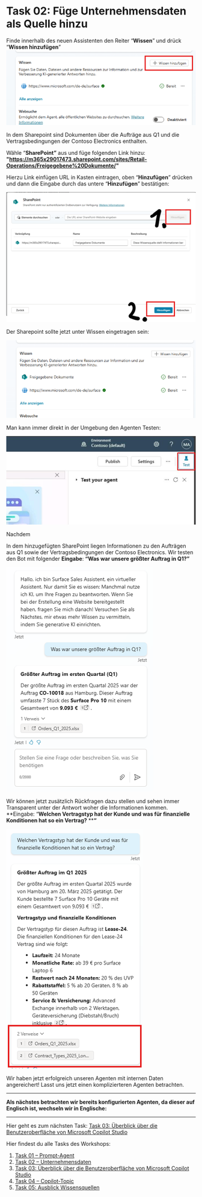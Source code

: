 # Task 02: Füge Unternehmensdaten als Quelle hinzu

Finde innerhalb des neuen Assistenten den Reiter “**Wissen**” und drück “**Wissen hinzufügen**”
![image6.png](assets/img/image6.png)

In dem Sharepoint sind Dokumenten über die Aufträge aus Q1 und die Vertragsbedingungen der Contoso Electronics enthalten.

Wähle “**SharePoint”** aus und füge folgenden Link hinzu: **"https://m365x29017473.sharepoint.com/sites/Retail-Operations/Freigegebene%20Dokumente/"**


Hierzu Link einfügen URL in Kasten eintragen, oben “**Hinzufügen**” drücken und dann die Eingabe durch das untere “**Hinzufügen**” bestätigen:

![image7.png](assets/img/image7.png)

Der Sharepoint sollte jetzt unter Wissen eingetragen sein:

![image8.png](assets/img/image8.png)

Man kann immer direkt in der Umgebung den Agenten Testen:

![image9.jpeg](assets/img/image9.jpeg)

Nachdem

In dem hinzugefügten SharePoint liegen Informationen zu den Aufträgen aus Q1 sowie der Vertragsbedingungen der Contoso Electronics. Wir testen den Bot mit folgender **Eingabe**: **“****Was war unsere größter Auftrag in Q1****?”**

![image10.png](assets/img/image10.png)

Wir können jetzt zusätzlich Rückfragen dazu stellen und sehen immer Transparent unter der Antwort woher die Informationen kommen. **Eingabe: “****Welchen Vertragstyp hat der Kunde und was für finanzielle Konditionen hat so ein Vertrag?**** ****“**

![image11.png](assets/img/image11.png)







Wir haben jetzt erfolgreich unseren Agenten mit internen Daten angereichert! Lasst uns jetzt einen komplizierteren Agenten betrachten.



** **
**Als nächstes betrachten wir bereits konfigurierten Agenten, da dieser auf Englisch ist, wechseln wir in Englische:**


** **
Hier geht es zum nächsten Task: [Task 03: Überblick über die Benutzeroberfläche von Microsoft Copilot Studio](task03.md)

Hier findest du alle Tasks des Workshops:

1. [Task 01 – Prompt-Agent](task01.md)  
2. [Task 02 – Unternehmensdaten](task02.md)  
3. [Task 03: Überblick über die Benutzeroberfläche von Microsoft Copilot Studio](task03.md)  
4. [Task 04 – Copilot-Topic](task04.md)  
5. [Task 05: Ausblick Wissensquellen](task05.md)  
